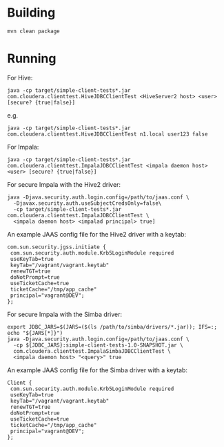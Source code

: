# Building

```
mvn clean package
```

# Running

For Hive:

```
java -cp target/simple-client-tests*.jar com.cloudera.clienttest.HiveJDBCClientTest <HiveServer2 host> <user> [secure? {true|false}]
```

e.g.

```
java -cp target/simple-client-tests*.jar com.cloudera.clienttest.HiveJDBCClientTest n1.local user123 false
```

For Impala:

```
java -cp target/simple-client-tests*.jar com.cloudera.clienttest.ImpalaJDBCClientTest <impala daemon host> <user> [secure? {true|false}]
```

For secure Impala with the Hive2 driver:

```
java -Djava.security.auth.login.config=/path/to/jaas.conf \
  -Djavax.security.auth.useSubjectCredsOnly=false\
  -cp target/simple-client-tests*.jar com.cloudera.clienttest.ImpalaJDBCClientTest \
  <impala daemon host> <impalad principal> true]
```

An example JAAS config file for the Hive2 driver with a keytab:

```
com.sun.security.jgss.initiate {
 com.sun.security.auth.module.Krb5LoginModule required
 useKeyTab=true
 keyTab="/vagrant/vagrant.keytab"
 renewTGT=true
 doNotPrompt=true
 useTicketCache=true
 ticketCache="/tmp/app_cache"
 principal="vagrant@DEV"; 
};
```

For secure Impala with the Simba driver:

```
export JDBC_JARS=$(JARS=($(ls /path/to/simba/drivers/*.jar)); IFS=:; echo "${JARS[*]}")
java -Djava.security.auth.login.config=/path/to/jaas.conf \
  -cp ${JDBC_JARS}:simple-client-tests-1.0-SNAPSHOT.jar \
  com.cloudera.clienttest.ImpalaSimbaJDBCClientTest \
  <impala daemon host> "<query>" true
```

An example JAAS config file for the Simba driver with a keytab:

```
Client {
 com.sun.security.auth.module.Krb5LoginModule required
 useKeyTab=true
 keyTab="/vagrant/vagrant.keytab"
 renewTGT=true
 doNotPrompt=true
 useTicketCache=true
 ticketCache="/tmp/app_cache"
 principal="vagrant@DEV"; 
};
```